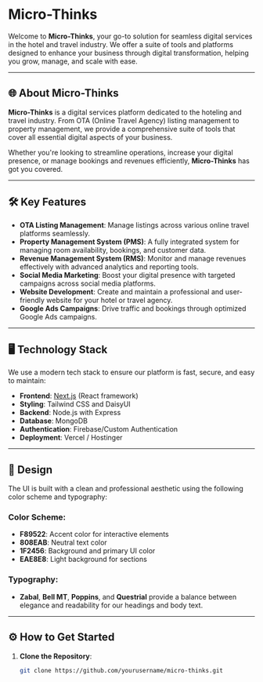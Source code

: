 # Micro-Thinks

Welcome to **Micro-Thinks**, your go-to solution for seamless digital services in the hotel and travel industry. We offer a suite of tools and platforms designed to enhance your business through digital transformation, helping you grow, manage, and scale with ease.

---

## 🌐 **About Micro-Thinks**

**Micro-Thinks** is a digital services platform dedicated to the hoteling and travel industry. From OTA (Online Travel Agency) listing management to property management, we provide a comprehensive suite of tools that cover all essential digital aspects of your business.

Whether you're looking to streamline operations, increase your digital presence, or manage bookings and revenues efficiently, **Micro-Thinks** has got you covered.

---

## 🛠️ **Key Features**

- **OTA Listing Management**: Manage listings across various online travel platforms seamlessly.
- **Property Management System (PMS)**: A fully integrated system for managing room availability, bookings, and customer data.
- **Revenue Management System (RMS)**: Monitor and manage revenues effectively with advanced analytics and reporting tools.
- **Social Media Marketing**: Boost your digital presence with targeted campaigns across social media platforms.
- **Website Development**: Create and maintain a professional and user-friendly website for your hotel or travel agency.
- **Google Ads Campaigns**: Drive traffic and bookings through optimized Google Ads campaigns.

---

## 🖥️ **Technology Stack**

We use a modern tech stack to ensure our platform is fast, secure, and easy to maintain:

- **Frontend**: [Next.js](https://nextjs.org/) (React framework)
- **Styling**: Tailwind CSS and DaisyUI
- **Backend**: Node.js with Express
- **Database**: MongoDB
- **Authentication**: Firebase/Custom Authentication
- **Deployment**: Vercel / Hostinger

---

## 🎨 **Design**

The UI is built with a clean and professional aesthetic using the following color scheme and typography:

### **Color Scheme**:
- **F89522**: Accent color for interactive elements
- **808EAB**: Neutral text color
- **1F2456**: Background and primary UI color
- **EAE8E8**: Light background for sections

### **Typography**:
- **Zabal**, **Bell MT**, **Poppins**, and **Questrial** provide a balance between elegance and readability for our headings and body text.

---

## ⚙️ **How to Get Started**

1. **Clone the Repository**:  
   ```bash
   git clone https://github.com/yourusername/micro-thinks.git
